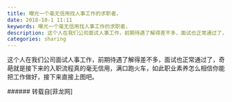 ```yaml
---
title: 曝光一个毫无信用找人事工作的求职者，
date: 2018-10-1 11:11
keywords: 曝光一个毫无信用找人事工作的求职者，
description: 这个人在我们公司面试人事工作，前期待遇了解得差不多，面试也正常通过了，奇葩就是接下来的入职流程真的毫无信用，满口跑火车，如此职业素养怎么相信你能把工作做好，接下来直接上图吧。
categories: sharing
---
```

<td class="t_f" id="postmessage_1917884">

这个人在我们公司面试人事工作，前期待遇了解得差不多，面试也正常通过了，奇葩就是接下来的入职流程真的毫无信用，满口跑火车，如此职业素养怎么相信你能把工作做好，接下来直接上图吧。<br/>
</td>
###### 转载自[菲龙网]